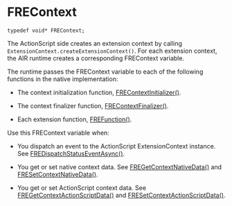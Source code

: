 # FREContext

    typedef void* FREContext;

The ActionScript side creates an extension context by calling
`ExtensionContext.createExtensionContext()`. For each extension context, the AIR
runtime creates a corresponding FREContext variable.

The runtime passes the FREContext variable to each of the following functions in
the native implementation:

- The context initialization function,
  [FREContextInitializer()](../functions-you-implement/frecontextinitializer.md).

- The context finalizer function,
  [FREContextFinalizer()](../functions-you-implement/frecontextfinalizer.md).

- Each extension function,
  [FREFunction()](../functions-you-implement/frefunction.md).

Use this FREContext variable when:

- You dispatch an event to the ActionScript ExtensionContext instance. See
  [FREDispatchStatusEventAsync()](../functions-you-use/fredispatchstatuseventasync.md).

- You get or set native context data. See
  [FREGetContextNativeData()](../functions-you-use/fregetcontextnativedata.md)
  and
  [FRESetContextNativeData()](../functions-you-use/fresetcontextnativedata.md).

- You get or set ActionScript context data. See
  [FREGetContextActionScriptData()](../functions-you-use/fregetcontextactionscriptdata.md)
  and
  [FRESetContextActionScriptData()](../functions-you-use/fresetcontextactionscriptdata.md).
